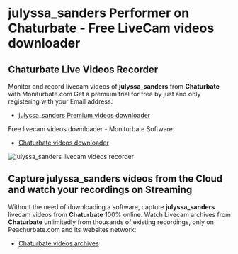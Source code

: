 # julyssa_sanders Performer on Chaturbate - Free LiveCam videos downloader

## Chaturbate Live Videos Recorder

Monitor and record livecam videos of **julyssa_sanders** from **Chaturbate** with Moniturbate.com
Get a premium trial for free by just and only registering with your Email address:
* [julyssa_sanders Premium videos downloader](https://moniturbate.com/request-demo-licence-key.html)

Free livecam videos downloader - Moniturbate Software:
* [Chaturbate videos downloader](https://moniturbate.com/moniturbate-download-software.html)

![julyssa_sanders livecam videos recorder](https://peachurnet.com/templates/moniturbate-software.png)


## Capture julyssa_sanders videos from the Cloud and watch your recordings on Streaming

Without the need of downloading a software, capture **julyssa_sanders** livecam videos from **Chaturbate** 100% online.
Watch Livecam archives from **Chaturbate** unlimitedly from thousands of existing recordings, only on Peachurbate.com and its websites network:
* [Chaturbate videos archives](https://peachurnet.com/)